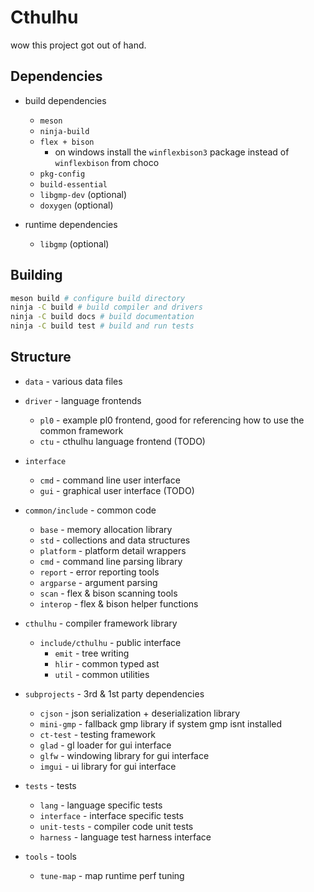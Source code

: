 # Cthulhu
wow this project got out of hand.

## Dependencies

* build dependencies
  * `meson`
  * `ninja-build`
  * `flex + bison`
    * on windows install the `winflexbison3` package instead of `winflexbison` from choco
  * `pkg-config`
  * `build-essential`
  * `libgmp-dev` (optional)
  * `doxygen` (optional)

* runtime dependencies
  * `libgmp` (optional)

## Building

```sh
meson build # configure build directory
ninja -C build # build compiler and drivers
ninja -C build docs # build documentation
ninja -C build test # build and run tests
```

## Structure

* `data` - various data files

* `driver` - language frontends
  * `pl0` - example pl0 frontend, good for referencing how to use the common framework
  * `ctu` - cthulhu language frontend (TODO)

* `interface`
  * `cmd` - command line user interface
  * `gui` - graphical user interface (TODO)

* `common/include` - common code
  * `base` - memory allocation library
  * `std` - collections and data structures
  * `platform` - platform detail wrappers
  * `cmd` - command line parsing library
  * `report` - error reporting tools
  * `argparse` - argument parsing
  * `scan` - flex & bison scanning tools
  * `interop` - flex & bison helper functions

* `cthulhu` - compiler framework library
  * `include/cthulhu` - public interface
    * `emit` - tree writing
    * `hlir` - common typed ast
    * `util` - common utilities

* `subprojects` - 3rd & 1st party dependencies
  * `cjson` - json serialization + deserialization library
  * `mini-gmp` - fallback gmp library if system gmp isnt installed
  * `ct-test` - testing framework
  * `glad` - gl loader for gui interface
  * `glfw` - windowing library for gui interface
  * `imgui` - ui library for gui interface

* `tests` - tests
  * `lang` - language specific tests
  * `interface` - interface specific tests
  * `unit-tests` - compiler code unit tests
  * `harness` - language test harness interface

* `tools` - tools
  * `tune-map` - map runtime perf tuning
